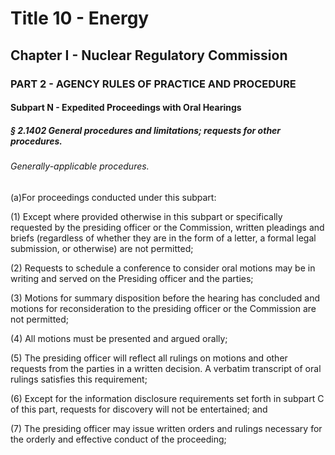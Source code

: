 
# Title 10 - Energy
## Chapter I - Nuclear Regulatory Commission
### PART 2 - AGENCY RULES OF PRACTICE AND PROCEDURE
#### Subpart N - Expedited Proceedings with Oral Hearings
##### § 2.1402 General procedures and limitations; requests for other procedures.
###### Generally-applicable procedures.

(a)For proceedings conducted under this subpart:

(1) Except where provided otherwise in this subpart or specifically requested by the presiding officer or the Commission, written pleadings and briefs (regardless of whether they are in the form of a letter, a formal legal submission, or otherwise) are not permitted;

(2) Requests to schedule a conference to consider oral motions may be in writing and served on the Presiding officer and the parties;

(3) Motions for summary disposition before the hearing has concluded and motions for reconsideration to the presiding officer or the Commission are not permitted;

(4) All motions must be presented and argued orally;

(5) The presiding officer will reflect all rulings on motions and other requests from the parties in a written decision. A verbatim transcript of oral rulings satisfies this requirement;

(6) Except for the information disclosure requirements set forth in subpart C of this part, requests for discovery will not be entertained; and

(7) The presiding officer may issue written orders and rulings necessary for the orderly and effective conduct of the proceeding;
